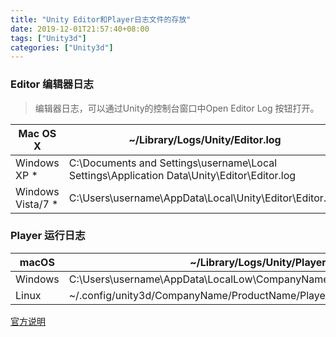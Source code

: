 ```yaml
---
title: "Unity Editor和Player日志文件的存放"
date: 2019-12-01T21:57:40+08:00
tags: ["Unity3d"]
categories: ["Unity3d"]
---
```


<!--more-->



### Editor 编辑器日志
>编辑器日志，可以通过Unity的控制台窗口中Open Editor Log 按钮打开。

|Mac OS X|	~/Library/Logs/Unity/Editor.log|
|-|-|
|Windows XP *	|C:\Documents and Settings\username\Local Settings\Application Data\Unity\Editor\Editor.log|
|Windows Vista/7 *|	C:\Users\username\AppData\Local\Unity\Editor\Editor.log|




### Player 运行日志

|macOS|	~/Library/Logs/Unity/Player.log|
|-|-|
|Windows	|C:\Users\username\AppData\LocalLow\CompanyName\ProductName\output_log.txt|
|Linux	|~/.config/unity3d/CompanyName/ProductName/Player.log|


[官方说明](https://docs.unity3d.com/Manual/LogFiles.html)